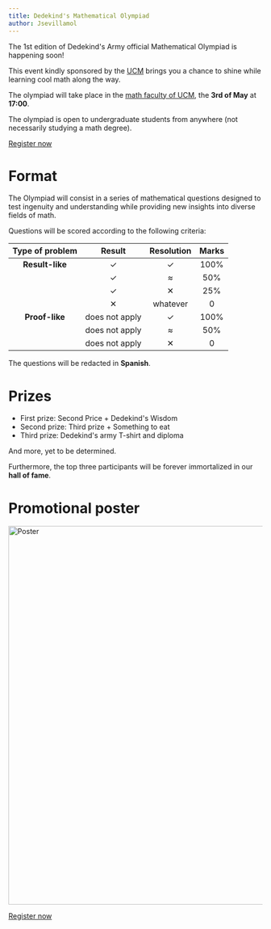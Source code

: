 ```yaml
---
title: Dedekind's Mathematical Olympiad
author: Jsevillamol
---
```

The 1st edition of Dedekind's Army official Mathematical Olympiad is happening soon!

This event kindly sponsored by the [UCM](http://matematicas.ucm.es/) brings you a chance to shine while learning cool math along the way.

The olympiad will take place in the [math faculty of UCM](https://goo.gl/maps/Y6v5fi43PNq), the **3rd of May** at **17:00**.

The olympiad is open to undergraduate students from anywhere (not necessarily studying a math degree).

[Register now](https://goo.gl/forms/nsQeQPHrLT2bJtTY2)

# Format

The Olympiad will consist in a series of mathematical questions designed to test ingenuity and understanding while providing new insights into diverse fields of math.

Questions will be scored according to the following criteria:

|Type of problem       | Result | Resolution | Marks |
|:-------------:|:--------:|:------------:|:------:|
| **Result-like** | ✓     | ✓         | 100% |
|             | ✓     | ≈          | 50%  |
|             | ✓     | ✕          | 25%  |
|             |✕        | whatever           | 0    |
| **Proof-like**  | does not apply      | ✓         | 100% |
|             | does not apply      | ≈         | 50% |
|             | does not apply      | ✕          | 0  |

The questions will be redacted in **Spanish**.

# Prizes

* First prize: Second Price + Dedekind's Wisdom
* Second prize: Third prize + Something to eat
* Third prize: Dedekind's army T-shirt and diploma

And more, yet to be determined.

Furthermore, the top three participants will be forever immortalized in our **hall of fame**.

# Promotional poster
<img src="https://document-export.canva.com/DACNDADSMCM/28/preview/0001-42.png" alt="Poster" style="width: 750px;"/>

[Register now](https://goo.gl/forms/nsQeQPHrLT2bJtTY2)
